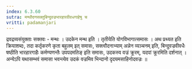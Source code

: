 ```yaml
---
index: 6.3.60
sutra: मन्थौदनसक्तुबिन्दुवज्रभारहारवीवधगाहेषु च
vritti: padamanjari
---
```


  द्रवद्रव्यसंयुक्ताः सक्तवः - मन्थः । उदकेन मन्थ इति । तृतीयेति योगविभागात्समासः । अथ प्रथ्यत इति क्रियाशब्दः, तदा कर्तृकरणे कृता बहुलम् इत् समासः, सक्त्वौदनाभ्याम् अन्नेन व्यञ्चनम् इति, बिन्दुवज्रवीवधैः षष्ठीति भारहारगाहैः कर्मण्यणन्तैः उपपदमतिङ् इति समासः, उदकस्य वज्रं क्रूरम्, यदपां क्रूरमिति दर्शनात् । अन्येऽपि यथासम्भवं समासा भवन्त्येव उदकं वज्रमिव भिन्दानो दृदयमसाहिनोदवज्रः ॥